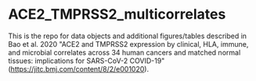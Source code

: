 # ACE2_TMPRSS2_multicorrelates
This is the repo for data objects and additional figures/tables described in Bao et al. 2020 "ACE2 and TMPRSS2 expression by clinical, HLA, immune, and microbial correlates across 34 human cancers and matched normal tissues: implications for SARS-CoV-2 COVID-19" (https://jitc.bmj.com/content/8/2/e001020).
